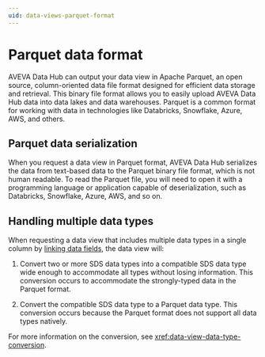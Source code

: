 ```yaml
---
uid: data-views-parquet-format
---
```


# Parquet data format

AVEVA Data Hub can output your data view in Apache Parquet, an open source, column-oriented data file format designed for efficient data storage and retrieval. This binary file format allows you to easily upload AVEVA Data Hub data into data lakes and data warehouses. Parquet is a common format for working with data in technologies like Databricks, Snowflake, Azure, AWS, and others.

## Parquet data serialization

When you request a data view in Parquet format, AVEVA Data Hub serializes the data from text-based data to the Parquet binary file format, which is not human readable. To read the Parquet file, you will need to open it with a programming language or application capable of deserialization, such as Databricks, Snowflake, Azure, AWS, and so on.

## Handling multiple data types

When requesting a data view that includes multiple data types in a single column by [linking data fields](xref:data-view-link-fields), the data view will:

1. Convert two or more SDS data types into a compatible SDS data type wide enough to accommodate all types without losing information. This conversion occurs to accommodate the strongly-typed data in the Parquet format.

1. Convert the compatible SDS data type to a Parquet data type. This conversion occurs because the Parquet format does not support all data types natively.

For more information on the conversion, see <xref:data-view-data-type-conversion>.

